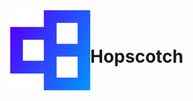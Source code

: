 <span style="display: flex; align-items: center; justify-content: space-around; width: 50%; margin: 0 auto;">
	<img src="assets/img/hopscotch-icon128.png">
	<h1>Hopscotch</h1>
</span>
